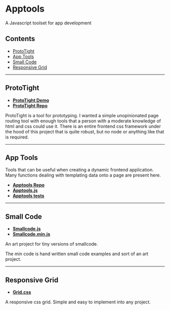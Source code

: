 # Apptools
A Javascript toolset for app development

## Contents
- [ProtoTight](#user-content-prototight)
- [App Tools](#user-content-app-tools)
- [Small Code](#user-content-small-code)
- [Responsive Grid](#user-content-responsive-grid)


---


## ProtoTight
- **[ProtoTight Demo](https://bronkula.github.io/apptools/proto/demo)**
- **[ProtoTight Repo](https://github.com/bronkula/apptools/blob/master/proto)**

ProtoTight is a tool for prototyping. I wanted a simple unopinionated page routing tool with enough tools that a person with a moderate knowledge of html and css could use it. There is an entire frontend css framework under the hood of this project that is quite robust, but no node or anything like that is required.


---


## App Tools

Tools that can be useful when creating a dynamic frontend application. Many functions dealing with templating data onto a page are present here.

- **[Apptools Repo](https://github.com/bronkula/apptools/blob/master/tools)**
- **[Apptools.js](https://github.com/bronkula/apptools/blob/master/tools/apptools.js)**
- **[Apptools tests](https://bronkula.github.io/apptools/tests/apptools_tests.html)**


---


## Small Code

- **[Smallcode.js](https://github.com/bronkula/apptools/blob/master/small/smallcode.js)**
- **[Smallcode.min.js](https://github.com/bronkula/apptools/blob/master/small/smallcode.min.js)**

An art project for tiny versions of smallcode.

The min code is hand written small code examples and sort of an art project.


---


## Responsive Grid

- **[Grid.css](https://github.com/bronkula/apptools/blob/master/grid/grid.css)**

A responsive css grid. Simple and easy to implement into any project.